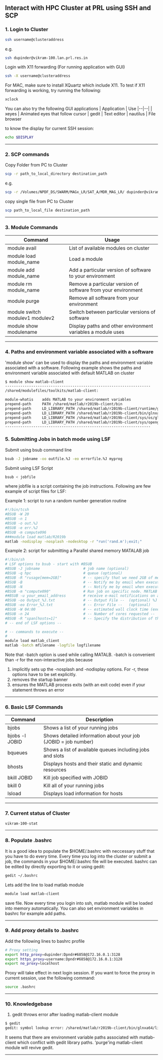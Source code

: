 Interact with HPC Cluster at PRL using SSH and SCP
-------------------------------------------------


### 1. Login to Cluster
```bash
ssh username@clusteraddress
```
e.g. 
```bash
ssh dupinder@vikram-100.lan.prl.res.in
```
Login with X11 forwarding (For running application with GUI)
```bash
ssh -X username@clusteraddress
```
For MAC, make sure to install XQuartz which include X11.
To test if X11 forwarding is working, try running the following:
```bash
xclock 
```
You can also try the following GUI applications
| Application | Use
|--|--|
| xeyes | Animated eyes that follow cursor
| gedit | Text editor
| nautilus | File browser
  
to know the display for current SSH session:
```bash
echo $DISPLAY
```

------------------------------------------------------------------------------------------


### 2. SCP commands
Copy Folder from PC to Cluster
```bash
scp -r path_to_local_directory destination_path
```
e.g.
```bash
scp -r /Volumes/NPDF_DS/SWARM/MAGx_LR/SAT_A/MDR_MAG_LR/ dupinder@vikram-100.lan.prl.res.in:~/Data/SWARM//SAT_A/  
```
copy single file from PC to Cluster
```bash
scp path_to_local_file destination_path
```
------------------------------------------------------------------------------------------

### 3. Module Commands
Command | Usage
|--|--|
| module avail | List of available modules on cluster
| module load module_name | Load a module 
| module add module_name | Add a particular version of software to your environment 
| module rm module_name | Remove a particular version of software from your environment
| module purge | Remove all software from your environment
| module switch modulev1 modulev2 | Switch between particular versions of software
| module show modulename | Display paths and other environment variables a module uses

------------------------------------------------------------------------------------------

### 4. Paths and environment variable associated with a software
'module show' can be used to display the paths and environment variable associated with a software. Following example shows the paths and environment variable associated with default MATLAB on cluster
```bash
$ module show matlab-client
-------------------------------------------------------------------
/shared/modulefiles/toolkits/matlab-client:

module-whatis	 adds MATLAB to your environment variables 
prepend-path	 PATH /shared/matlab/r2019b-client/bin 
prepend-path	 LD_LIBRARY_PATH /shared/matlab/r2019b-client/runtime/glnxa64 
prepend-path	 LD_LIBRARY_PATH /shared/matlab/r2019b-client/bin/glnxa64 
prepend-path	 LD_LIBRARY_PATH /shared/matlab/r2019b-client/sys/os/glnxa64 
prepend-path	 LD_LIBRARY_PATH /shared/matlab/r2019b-client/sys/opengl/lib/glnxa64 
-------------------------------------------------------------------
```



### 5. Submitting Jobs in batch mode using LSF 
Submit using bsub command line
```bash
bsub -J jobname -oo outfile.%J -eo errorfile.%J myprog
```
Submit using LSF Script
```bash
bsub < jobfile
```
where jobfile is a script containing the job instructions. Following are few example of script files for LSF:

Example 1: script to run a random number generation routine
```bash
#!/bin/tcsh
#BSUB -W 20
#BSUB -n 1
#BSUB -o out.%J
#BSUB -e err.%J
#BSUB -m compute096
###module load matlab/R2019b
matlab -nodisplay -nosplash -nodesktop -r "run('rand.m');exit;"
```
Example 2:
script for submitting a Parallel shared memory MATALAB job
```bash
#!/bin/sh
# LSF options to bsub - start with #BSUB
#BSUB -J jobname                    # job name (optional)
#BSUB -q hpc                        # queue (optional)
#BSUB -R "rusage[mem=2GB]"          # -- specify that we need 2GB of memory per core/slot -- 
#BSUB -B                            # -- Notify me by email when execution begins --
#BSUB -N                            # -- Notify me by email when execution ends   --
#BSUB -m "compute090"               # Run job on specific node. MATLAB license is attached on node 090
##BSUB -u your_email_address        # receive e-mail notifications on a non-default address
#BSUB -oo Output_%J.txt             # -- Output File --  (optional) %J suffix the job number with file name
#BSUB -eo Error_%J.txt              # -- Error File --   (optional) 
#BSUB -W 04:00                      # -- estimated wall clock time (execution time): hh:mm -- 
#BSUB -n 24                         # -- Number of cores requested -- 
#BSUB -R "span[hosts=1]"            # -- Specify the distribution of the cores: on a single node --
# -- end of LSF options -- 

# -- commands to execute -- 
# 
module load matlab_client
matlab -batch mfilename -logfile logfilename
```
Note that -batch option is used while calling MATALB. -batch is convenient than -r for the non-interactive jobs because 
1. implicitly sets up the -nosplash and -nodisplay options. For -r, these options have to be set explicitly.
2. removes the startup banner
3. ensures the MATLAB process exits (with an exit code) even if your statement throws an error

------------------------------------------------------------------------------------------

### 6. Basic LSF Commands
| Command            | Description |
|---|---|
| bjobs | Shows a list of your running jobs |
| bjobs -l JOBID | Shows detailed information about your job (JOBID = job number) |
| bqueues | Shows a list of available queues including jobs and slots |
| bhosts | Displays hosts and their static and dynamic resources |
| bkill JOBID | Kill job specified with JOBID |
| bkill 0 | Kill all of your running jobs |
| lsload | Displays load information for hosts |
------------------------------------------------------------------------------------------

### 7. Current status of Cluster
```bash
vikram-100-stat
```
------------------------------------------------------------------------------------------

### 8. Populate .bashrc
It is a good idea to populate the $HOME/.bashrc with neccessary stuff that you have to do every time. Every time you log into the cluster or submit a job, the commands in your $HOME/.bashrc file will be executed. bashrc can be edited by directly exporting to it or using gedit:
```bash
gedit ~/.bashrc
```
Lets add the line to load matlab module
```bash
module load matlab-client
```
save file. Now every time you login into ssh, matlab module will be loaded into memory automatically. You can also set environment variables in bashrc for example add paths.

-------------------------------------------------------------------------------------------

### 9. Add proxy details to .bashrc
Add the following lines to bashrc profile
```bash
# Proxy setting
export http_proxy=dupinder:Dpndr#6858@172.16.0.1:3128
export https_proxy=username:Dpndr#6858@172.16.0.1:3128
export no_proxy=localhost
```
Proxy will take effect in next login session. If you want to force the proxy in current session, use the following command:
```bash
source .bashrc
```

-------------------------------------------------------------------------------------------

### 10. Knowledgebase

1. gedit throws error after loading matlab-client module
```bash
$ gedit
gedit: symbol lookup error: /shared/matlab/r2019b-client/bin/glnxa64/libgtk-x11-2.0.so.0: undefined symbol: g_type_check_instance_is_fundamentally_a
```
It seems that there are environment variable paths associated with matlab-client which conflict with gedit library paths. 'purge'ing matlab-client module will revive gedit.


------------------------------------------------------------------------------------------
